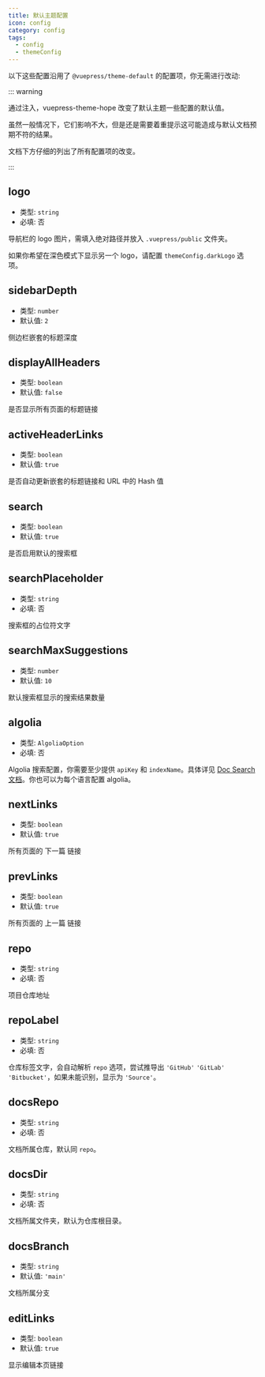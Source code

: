 ```yaml
---
title: 默认主题配置
icon: config
category: config
tags:
  - config
  - themeConfig
---
```


以下这些配置沿用了 `@vuepress/theme-default` 的配置项，你无需进行改动:

::: warning

通过注入，vuepress-theme-hope 改变了默认主题一些配置的默认值。

虽然一般情况下，它们影响不大，但是还是需要着重提示这可能造成与默认文档预期不符的结果。

文档下方仔细的列出了所有配置项的改变。

:::

## logo <Badge text="改进" type="warn" />

- 类型: `string`
- 必填: 否

导航栏的 logo 图片，需填入绝对路径并放入 `.vuepress/public` 文件夹。

如果你希望在深色模式下显示另一个 logo，请配置 `themeConfig.darkLogo` 选项。

## sidebarDepth

- 类型: `number`
- 默认值: `2`

侧边栏嵌套的标题深度

## displayAllHeaders

- 类型: `boolean`
- 默认值: `false`

是否显示所有页面的标题链接

## activeHeaderLinks

- 类型: `boolean`
- 默认值: `true`

是否自动更新嵌套的标题链接和 URL 中的 Hash 值

## search

- 类型: `boolean`
- 默认值: `true`

是否启用默认的搜索框

## searchPlaceholder

- 类型: `string`
- 必填: 否

搜索框的占位符文字

## searchMaxSuggestions

- 类型: `number`
- 默认值: `10`

默认搜索框显示的搜索结果数量

## algolia

- 类型: `AlgoliaOption`
- 必填: 否

Algolia 搜索配置，你需要至少提供 `apiKey` 和 `indexName`。具体详见 [Doc Search 文档](https://github.com/algolia/docsearch#docsearch-options)。你也可以为每个语言配置 algolia。

## nextLinks

- 类型: `boolean`
- 默认值: `true`

所有页面的 下一篇 链接

## prevLinks

- 类型: `boolean`
- 默认值: `true`

所有页面的 上一篇 链接

## repo

- 类型: `string`
- 必填: 否

项目仓库地址

## repoLabel

- 类型: `string`
- 必填: 否

仓库标签文字，会自动解析 `repo` 选项，尝试推导出 `'GitHub'` `'GitLab'` `'Bitbucket'`，如果未能识别，显示为 `'Source'`。

## docsRepo

- 类型: `string`
- 必填: 否

文档所属仓库，默认同 `repo`。

## docsDir

- 类型: `string`
- 必填: 否

文档所属文件夹，默认为仓库根目录。

## docsBranch

- 类型: `string`
- 默认值: `'main'`

文档所属分支

## editLinks <Badge text="改变默认值" type="error" />

- 类型: `boolean`
- 默认值: `true`

显示编辑本页链接
